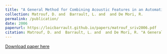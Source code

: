 ```yaml
---
title: "A General Method for Combining Acoustic Features in an Automatic Speech Recognition System"
collection: Matrouf, D. and  Barrault, L. and  and De Mori, R.
permalink: /publication/
date: 2006
paperurl: https://loicbarrault.github.io/papers/matrouf_sriv2006.pdf
citation: Matrouf, D. and  Barrault, L. and  and De Mori, R. "A General Method for Combining Acoustic Features in an Automatic Speech Recognition System" <i>, ITRW on Speech Recognition and Intrinsic Variation 
---
```

[Download paper here](https://loicbarrault.github.io/papers/matrouf_sriv2006.pdf)